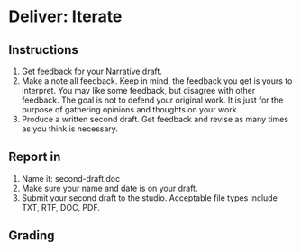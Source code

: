 # Deliver: Iterate

## Instructions
1. Get feedback for your Narrative draft.
2. Make a note all feedback. Keep in mind, the feedback you get is yours to interpret. You may like some feedback, but disagree with other feedback. The goal is not to defend your original work. It is just for the purpose of gathering opinions and thoughts on your work.
3. Produce a written second draft. Get feedback and revise as many times as you think is necessary.


## Report in
1. Name it: second-draft.doc
2. Make sure your name and date is on your draft.
2. Submit your second draft to the studio. Acceptable file types include TXT, RTF, DOC, PDF.

## Grading
